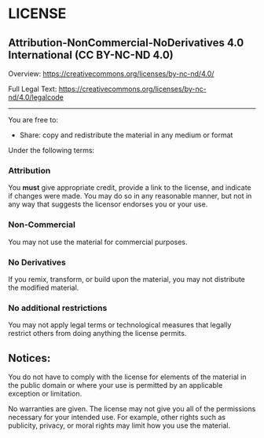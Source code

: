# LICENSE

## Attribution-NonCommercial-NoDerivatives 4.0 International (CC BY-NC-ND 4.0)

Overview: https://creativecommons.org/licenses/by-nc-nd/4.0/

Full Legal Text: https://creativecommons.org/licenses/by-nc-nd/4.0/legalcode

---

You are free to:

- Share: copy and redistribute the material in any medium or format

Under the following terms:

### Attribution

You **must** give appropriate credit, provide a link to the license, 
and indicate if changes were made. You may do so in any reasonable 
manner, but not in any way that suggests the licensor endorses you 
or your use.

### Non-Commercial

You may not use the material for commercial purposes.


### No Derivatives

If you remix, transform, or build upon the material, you may not 
distribute the modified material.

### No additional restrictions

You may not apply legal terms or technological measures that legally 
restrict others from doing anything the license permits.


## Notices:

You do not have to comply with the license for elements of the material 
in the public domain or where your use is permitted by an applicable 
exception or limitation.

No warranties are given. The license may not give you all of the 
permissions necessary for your intended use. For example, other rights 
such as publicity, privacy, or moral rights may limit how you use the 
material.

